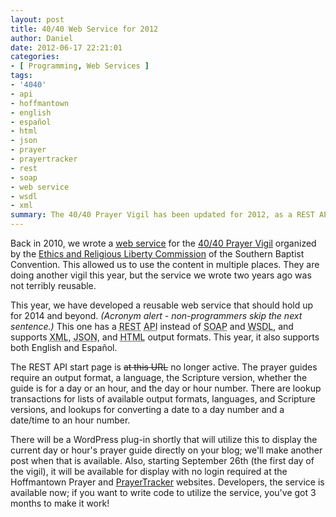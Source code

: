 ```yaml
---
layout: post
title: 40/40 Web Service for 2012
author: Daniel
date: 2012-06-17 22:21:01
categories:
- [ Programming, Web Services ]
tags:
- '4040'
- api
- hoffmantown
- english
- español
- html
- json
- prayer
- prayertracker
- rest
- soap
- web service
- wsdl
- xml
summary: The 40/40 Prayer Vigil has been updated for 2012, as a REST API supporting both English and Spanish
---
```


Back in 2010, we wrote a [web service][post] for the [40/40 Prayer Vigil][4040] organized by the [Ethics and Religious Liberty Commission][erlc] of the Southern Baptist Convention. This allowed us to use the content in multiple places. They are doing another vigil this year, but the service we wrote two years ago was not terribly reusable.

This year, we have developed a reusable web service that should hold up for 2014 and beyond. _(Acronym alert - non-programmers skip the next sentence.)_ This one has a <acronym title="Representational State Translation">REST</acronym> <acronym title="Application Programming Interface">API</acronym> instead of <acronym title="Simple Object Access Protocol">SOAP</acronym> and <acronym title="Web Services Definition Language">WSDL</acronym>, and supports <acronym title="Extensible Markup Language">XML</acronym>, <acronym title="JavaScript Object Notation">JSON</acronym>, and <acronym title="HyperText Markup Language">HTML</acronym> output formats. This year, it also supports both English and Espa&ntilde;ol.

The REST API start page is <del>at this URL</del> no longer active. The prayer guides require an output format, a language, the Scripture version, whether the guide is for a day or an hour, and the day or hour number. There are lookup transactions for lists of available output formats, languages, and Scripture versions, and lookups for converting a date to a day number and a date/time to an hour number.

There will be a WordPress plug-in shortly that will utilize this to display the current day or hour's prayer guide directly on your blog; we'll make another post when that is available. Also, starting September 26th (the first day of the vigil), it will be available for display with no login required at the Hoffmantown Prayer and [PrayerTracker][pt] websites. Developers, the service is available now; if you want to write code to utilize the service, you've got 3 months to make it work!


[post]: /2010/4040-web-service.html "40/40 Web Service &bull; The Bit Badger Blog"
[4040]: //4040prayer.wordpress.com "40/40 Prayer Vigil"
[erlc]: http://erlc.com "Ethics and Religious Liberty Commission"
[pt]:   //prayer.djs-consulting.com "PrayerTracker"
